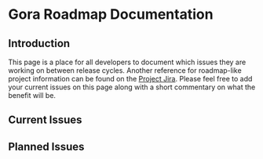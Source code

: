 # Gora Roadmap Documentation

## Introduction

This page is a place for all developers to document which issues they are working on
between release cycles.
Another reference for roadmap-like project information can be found on the [Project Jira](https://issues.apache.org/jira/browse/GORA/?selectedTab=com.atlassian.jira.jira-projects-plugin:roadmap-panel).
Please feel free to add your current issues on this page along with a short commentary on what the benefit will be.

## Current Issues

## Planned Issues
